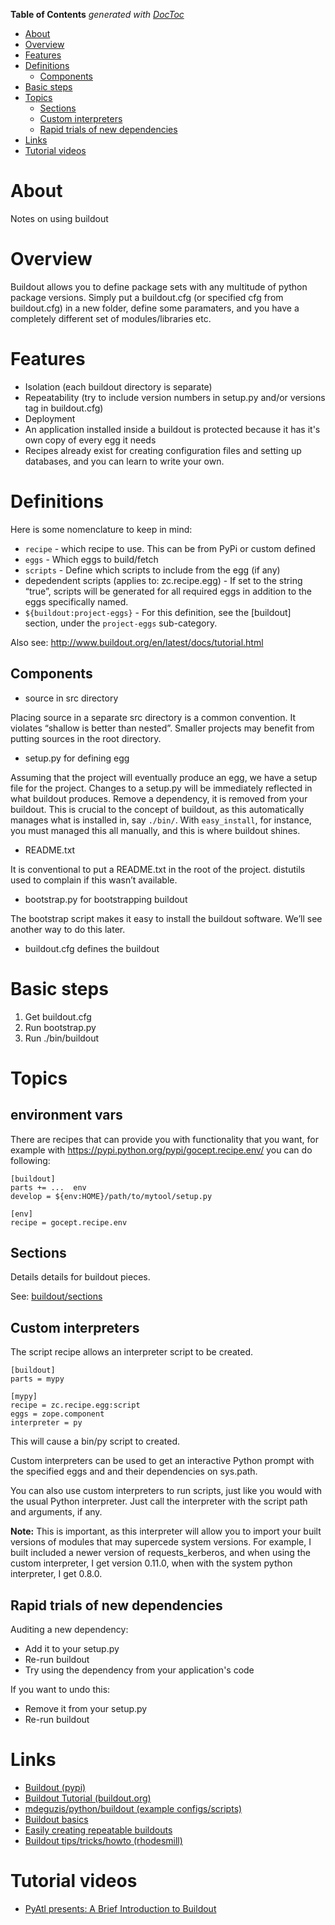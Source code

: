 <!-- START doctoc generated TOC please keep comment here to allow auto update -->
<!-- DON'T EDIT THIS SECTION, INSTEAD RE-RUN doctoc TO UPDATE -->
**Table of Contents**  *generated with [DocToc](https://github.com/thlorenz/doctoc)*

- [About](#about)
- [Overview](#overview)
- [Features](#features)
- [Definitions](#definitions)
  - [Components](#components)
- [Basic steps](#basic-steps)
- [Topics](#topics)
  - [Sections](#sections)
  - [Custom interpreters](#custom-interpreters)
  - [Rapid trials of new dependencies](#rapid-trials-of-new-dependencies)
- [Links](#links)
- [Tutorial videos](#tutorial-videos)

<!-- END doctoc generated TOC please keep comment here to allow auto update -->

# About

Notes on using buildout

# Overview

Buildout allows you to define package sets with any multitude of python package versions. Simply put a buildout.cfg (or specified cfg from buildout.cfg) in a new folder, define some paramaters, and you have a completely different set of modules/libraries etc. 

# Features

* Isolation (each buildout directory is separate)
* Repeatability (try to include version numbers in setup.py and/or versions tag in buildout.cfg)
* Deployment
 * An application installed inside a buildout is protected because it has it's own copy of every egg it needs
 * Recipes already exist for creating configuration files and setting up databases, and you can learn to write your own.

# Definitions
Here is some nomenclature to keep in mind:

* `recipe` - which recipe to use. This can be from PyPi or custom defined
* `eggs` - Which eggs to build/fetch
* `scripts` - Define which scripts to include from the egg (if any)
* depedendent scripts (applies to: zc.recipe.egg) - If set to the string “true”, scripts will be generated for all required eggs in addition to the eggs specifically named.
* `${buildout:project-eggs}` - For this definition, see the [buildout] section, under the `project-eggs` sub-category.

Also see: http://www.buildout.org/en/latest/docs/tutorial.html

## Components

* source in src directory

Placing source in a separate src directory is a common convention. It violates “shallow is better than nested”. Smaller projects may benefit from putting sources in the root directory.

* setup.py for defining egg

Assuming that the project will eventually produce an egg, we have a setup file for the project. Changes to a setup.py will be immediately reflected in what buildout produces. Remove a dependency, it is removed from your buildout. This is crucial to the concept of buildout, as this automatically manages what is installed in, say `./bin/`. With `easy_install`, for instance, you must managed this all manually, and this is where buildout shines.

* README.txt

It is conventional to put a README.txt in the root of the project. distutils used to complain if this wasn’t available.

* bootstrap.py for bootstrapping buildout

The bootstrap script makes it easy to install the buildout software. We’ll see another way to do this later.

* buildout.cfg defines the buildout

# Basic steps

1. Get buildout.cfg
2. Run bootstrap.py
3. Run ./bin/buildout

# Topics

## environment vars

There are recipes that can provide you with functionality that you want, for example with https://pypi.python.org/pypi/gocept.recipe.env/ you can do following:
```
[buildout]
parts += ...  env
develop = ${env:HOME}/path/to/mytool/setup.py

[env]
recipe = gocept.recipe.env
```

## Sections

Details details for buildout pieces.

See: [buildout/sections](https://github.com/mdeguzis/documents/tree/master/programming/python/how-to/buildout)

## Custom interpreters

The script recipe allows an interpreter script to be created.

```
[buildout]
parts = mypy

[mypy]
recipe = zc.recipe.egg:script
eggs = zope.component
interpreter = py
```

This will cause a bin/py script to created.

Custom interpreters can be used to get an interactive Python prompt with the specified eggs and and their dependencies on sys.path.

You can also use custom interpreters to run scripts, just like you would with the usual Python interpreter. Just call the interpreter with the script path and arguments, if any. 

**Note:** This is important, as this interpreter will allow you to import your built versions of modules that may supercede system versions. For example, I built included a newer version of requests_kerberos, and when using the custom interpreter, I get version 0.11.0, when with the system python interpreter, I get 0.8.0.

## Rapid trials of new dependencies

Auditing a new dependency:

* Add it to your setup.py
* Re-run buildout
* Try using the dependency from your application's code

If you want to undo this:

* Remove it from your setup.py
* Re-run buildout

# Links

* [Buildout (pypi)](https://pypi.python.org/pypi/zc.buildout/2.8.0)
* [Buildout Tutorial (buildout.org)](http://www.buildout.org/en/latest/docs/tutorial.html)
* [mdeguzis/python/buildout (example configs/scripts)](https://github.com/mdeguzis/python/tree/python2/buildout)
* [Buildout basics](https://www.isotoma.com/blog/2011/08/16/buildout-basics-part-1/)
* [Easily creating repeatable buildouts](http://www.uwosh.edu/ploneprojects/docs/how-tos/how-to-use-buildout-to-pin-product-versions)
* [Buildout tips/tricks/howto (rhodesmill)](http://rhodesmill.org/brandon/buildout)

# Tutorial videos

* [PyAtl presents: A Brief Introduction to Buildout](https://www.youtube.com/watch?v=HXvzzK9m2IA)
